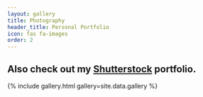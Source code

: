 ```yaml
---
layout: gallery
title: Photography
header_title: Personal Portfolio
icon: fas fa-images
order: 2
---
```


## Also check out my <a href="https://www.shutterstock.com/en/g/Jacob+Tian?rid=392778963" target="_blank">Shutterstock</a> portfolio.

{% include gallery.html gallery=site.data.gallery %}